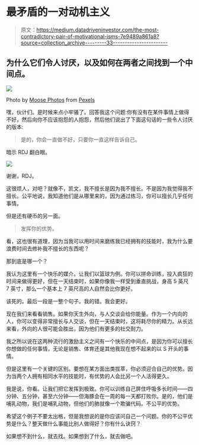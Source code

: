 # 最矛盾的一对动机主义

> 原文：<https://medium.datadriveninvestor.com/the-most-contradictory-pair-of-motivational-isms-7e9489a861a8?source=collection_archive---------33----------------------->

## 为什么它们令人讨厌，以及如何在两者之间找到一个中间点。

![](img/892e2fce43d80f08c7969a57f61136c3.png)

Photo by [Moose Photos](https://www.pexels.com/@moose-photos-170195?utm_content=attributionCopyText&utm_medium=referral&utm_source=pexels) from [Pexels](https://www.pexels.com/photo/man-wearing-brown-suit-jacket-mocking-on-white-telephone-1587014/?utm_content=attributionCopyText&utm_medium=referral&utm_source=pexels)

嘿，伙计们。是时候来点小牢骚了。回答我这个问题:你有没有在某件事情上做得不好，然后向你不应该抱怨的人抱怨，然后他们说出了下面这句话的一些令人讨厌的版本:

> 是的，你会一直做不好，只要你一直这样告诉自己。

暗示 RDJ 翻白眼。

![](img/578d754c182849f9525c651effc8ab14.png)

谢谢，RDJ。

这很烦人，对吧？就像不，凯文，我不擅长是因为我不擅长。不是因为我觉得我不擅长。公平地说，我知道他们是从哪里来的，因为通过练习，你可以擅长几乎任何事情。

但是还有硬币的另一面。

> 发挥你的优势。

看，这也很有道理，因为当我可以用时间来磨练我已经拥有的技能时，我为什么要浪费时间去修补我不擅长的东西呢？

那到底是哪一个？

我认为这里有一个快乐的媒介。让我们以篮球为例。你可以拼命训练，投入疯狂的时间来做得更好，但在一天结束时，如果你像我一样受到垂直挑战，身高 5 英尺 7 英寸，那么一个基本上 7 英尺高的人自然会比你更好。

该死的。最后一段是一整个句子。我的错。我会更好。

现在我们来看看销售。如果你天生外向，与人交谈会给你能量。作为一个内向的人，你可以变得非常擅长与人交谈，但在一天结束时，这将耗尽你的精力。从长远来看，外向的人很可能会胜出，因为他们有更多的社交耐力。

我之所以说在这两种流行的激励主义之间有一个快乐的中间点，是因为你可以擅长你想做的任何事情，无论是销售、体育还是其他我现在想不起来的以 S 开头的事情。

但是这里有一个关键的区别。要想在某方面出类拔萃，你必须迎合自己的优势。因为当两个人拥有相同水平的技能时，有优势的人会比另一个人活得更久。

我是说，你看。让我们把它发挥到极致。你可以训练自己屏住呼吸多长时间——四分钟、五分钟，甚至六分钟——但海豚会在一周的每一天都打败你。是的，他们是哺乳动物，我们是哺乳动物，但他们的肺就像一个欺骗代码。不公平的优势。

希望这个例子不要太出格，但是我想说的是你应该问自己一个问题。你的不公平优势是什么？整天做什么事能比别人做得好？你有什么诀窍？

如果想不到什么，就去找。如果想到了什么，就去做吧。